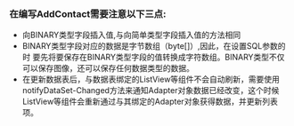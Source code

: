 ### 在编写AddContact需要注意以下三点:
 - 向BINARY类型字段插入值,与向简单类型字段插入值的方法相同
 - BINARY类型字段对应的数据是字节数组（byte[]）,因此，在设置SQL参数的时
    要先将要保存在BINARY类型字段的值转换成字符数组。BINARY类型不仅可以保存图像，还可以保存任何数据类型的数据。
 - 在更新数据表后，与数据表绑定的ListView等组件不会自动刷新，需要使用notifyDataSet-Changed方法来通知Adapter对象数据已经改变，这个时候ListView等组件会重新通过与其绑定的Adapter对象获得数据，并更新列表项。